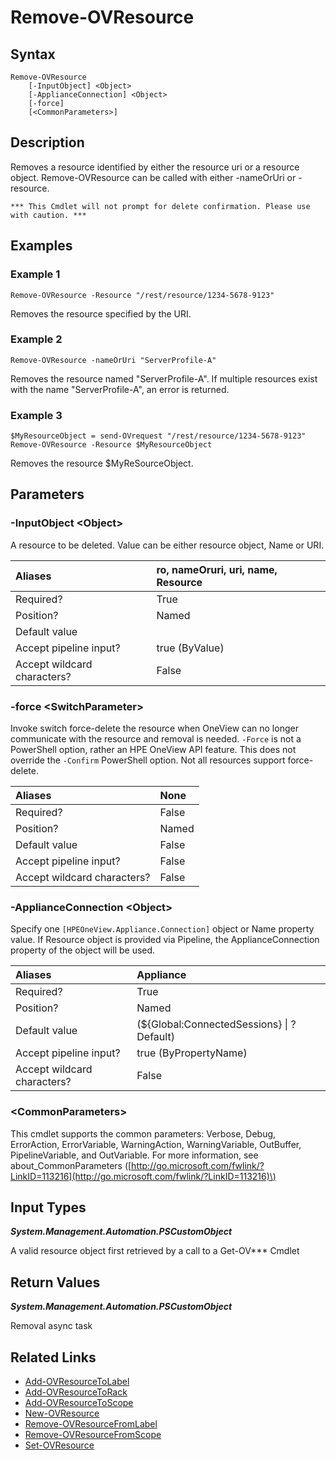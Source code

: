 ﻿---
description: Remove existing resource(s).
---

# Remove-OVResource

## Syntax

```text
Remove-OVResource
    [-InputObject] <Object>
    [-ApplianceConnection] <Object>
    [-force]
    [<CommonParameters>]
```

## Description

Removes a resource identified by either the resource uri or a resource object.  Remove-OVResource can be called with either -nameOrUri or -resource.  

    *** This Cmdlet will not prompt for delete confirmation. Please use with caution. ***

## Examples

###  Example 1 

```text
Remove-OVResource -Resource "/rest/resource/1234-5678-9123"
```

Removes the resource specified by the URI.

###  Example 2 

```text
Remove-OVResource -nameOrUri "ServerProfile-A"
```

Removes the resource named "ServerProfile-A".  If multiple resources exist with the name "ServerProfile-A", an error is returned.

###  Example 3 

```text
$MyResourceObject = send-OVrequest "/rest/resource/1234-5678-9123"
Remove-OVResource -Resource $MyResourceObject
```

Removes the resource $MyReSourceObject.

## Parameters

### -InputObject &lt;Object&gt;

A resource to be deleted. Value can be either resource object, Name or URI.

| Aliases | ro, nameOruri, uri, name, Resource |
| :--- | :--- |
| Required? | True |
| Position? | Named |
| Default value |  |
| Accept pipeline input? | true (ByValue) |
| Accept wildcard characters? | False |

### -force &lt;SwitchParameter&gt;

Invoke switch force-delete the resource when OneView can no longer communicate with the resource and removal is needed.  `-Force` is not a PowerShell option, rather an HPE OneView API feature.  This does not override the `-Confirm` PowerShell option. Not all resources support force-delete.

| Aliases | None |
| :--- | :--- |
| Required? | False |
| Position? | Named |
| Default value | False |
| Accept pipeline input? | False |
| Accept wildcard characters? | False |

### -ApplianceConnection &lt;Object&gt;

Specify one `[HPEOneView.Appliance.Connection]` object or Name property value. If Resource object is provided via Pipeline, the ApplianceConnection property of the object will be used.

| Aliases | Appliance |
| :--- | :--- |
| Required? | True |
| Position? | Named |
| Default value | (${Global:ConnectedSessions} &vert; ? Default) |
| Accept pipeline input? | true (ByPropertyName) |
| Accept wildcard characters? | False |

### &lt;CommonParameters&gt;

This cmdlet supports the common parameters: Verbose, Debug, ErrorAction, ErrorVariable, WarningAction, WarningVariable, OutBuffer, PipelineVariable, and OutVariable. For more information, see about\_CommonParameters \([http://go.microsoft.com/fwlink/?LinkID=113216](http://go.microsoft.com/fwlink/?LinkID=113216)\)

## Input Types

_**System.Management.Automation.PSCustomObject**_

A valid resource object first retrieved by a call to a Get-OV*** Cmdlet

## Return Values

_**System.Management.Automation.PSCustomObject**_

Removal async task

## Related Links

* [Add-OVResourceToLabel](../facilities/add-ovresourcetolabel.md)
* [Add-OVResourceToRack](../facilities/add-ovresourcetorack.md)
* [Add-OVResourceToScope](../appliance/add-ovresourcetoscope.md)
* [New-OVResource](new-ovresource.md)
* [Remove-OVResourceFromLabel](../appliance/remove-ovresourcefromlabel.md)
* [Remove-OVResourceFromScope](../appliance/remove-ovresourcefromscope.md)
* [Set-OVResource](set-ovresource.md)
